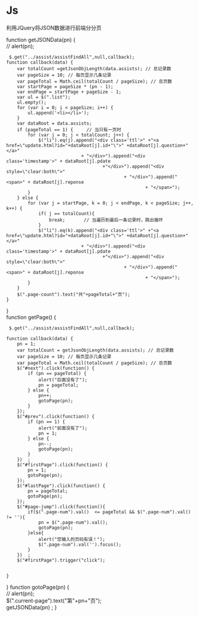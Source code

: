 # Js
利用JQuery将JSON数据进行前端分分页




function getJSONData(pn) {  
	// alert(pn);  
	
	 $.get("../assist/assistFindAll",null,callback);
	function callback(data) {  
		var totalCount =getJsonObjLength(data.assists); // 总记录数  
		var pageSize = 10; // 每页显示几条记录  
		var pageTotal = Math.ceil(totalCount / pageSize); // 总页数  
		var startPage = pageSize * (pn - 1);  
		var endPage = startPage + pageSize - 1;  
		var ul = $(".list");  
		ul.empty();  
		for (var i = 0; i < pageSize; i++) {  
			ul.append('<li></li>');  
		}  
		var dataRoot = data.assists;  
		if (pageTotal == 1) {     // 当只有一页时  
			for (var j = 0; j < totalCount; j++) {  
				$("li").eq(j).append("<div class='ttl'>" +"<a href=\"update.html?id="+dataRoot[j].id+"\">" +dataRoot[j].question+"</a>"
								+ "</div>").append("<div class='timestamp'>" + dataRoot[j].pdate
										+"</div>").append("<div style=\"clear:both\">"
												+ "</div>").append("<span>" + dataRoot[j].reponse  
														+ "</span>");
			}  
		} else {  
			for (var j = startPage, k = 0; j < endPage, k < pageSize; j++, k++) {  
				if( j == totalCount){  
					break;       // 当遍历到最后一条记录时，跳出循环  
				}  
				$("li").eq(k).append("<div class='ttl'>" +"<a href=\"update.html?id="+dataRoot[j].id+"\">" +dataRoot[j].question+"</a>"  
								+ "</div>").append("<div class='timestamp'>" + dataRoot[j].pdate
										+"</div>").append("<div style=\"clear:both\">"
												+ "</div>").append("<span>" + dataRoot[j].reponse  
														+ "</span>");
			}  
		}  
		$(".page-count").text("共"+pageTotal+"页");  
	}
}  
function getPage() {  

	 $.get("../assist/assistFindAll",null,callback);

	function callback(data) {  
		pn = 1;  
		var totalCount = getJsonObjLength(data.assists); // 总记录数  
		var pageSize = 10; // 每页显示几条记录  
		var pageTotal = Math.ceil(totalCount / pageSize); // 总页数  
		$("#next").click(function() {  
			if (pn == pageTotal) {  
				alert("后面没有了");  
				pn = pageTotal;  
			} else {  
				pn++;  
				gotoPage(pn);  
			}  
		});  
		$("#prev").click(function() {  
			if (pn == 1) {  
				alert("前面没有了");  
				pn = 1;  
			} else {  
				pn--;  
				gotoPage(pn);  
			}  
		})  ;
		$("#firstPage").click(function() {  
			pn = 1;  
			gotoPage(pn);  
		});  
		$("#lastPage").click(function() {  
			pn = pageTotal;  
			gotoPage(pn);  
		});  
		$("#page-jump").click(function(){  
			if($(".page-num").val()  <= pageTotal && $(".page-num").val() != ''){  
				pn = $(".page-num").val();  
				gotoPage(pn);  
			}else{  
				alert("您输入的页码有误！");  
				$(".page-num").val('').focus();  
			}  
		})  ;
		$("#firstPage").trigger("click");  


	}  

}
function gotoPage(pn) {  
	// alert(pn);  
	$(".current-page").text("第"+pn+"页");  
	getJSONData(pn) ;
}  

